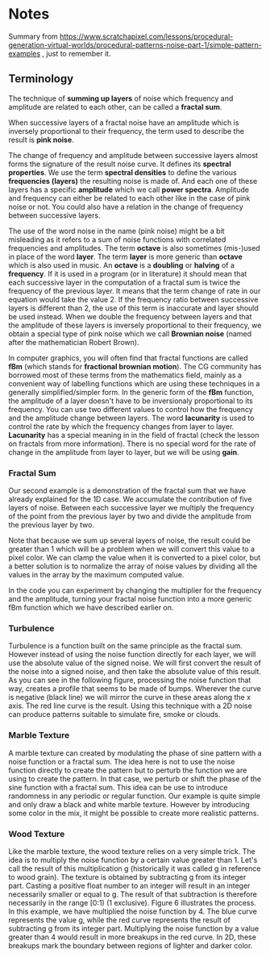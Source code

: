# Notes

Summary from https://www.scratchapixel.com/lessons/procedural-generation-virtual-worlds/procedural-patterns-noise-part-1/simple-pattern-examples , just to remember it.

## Terminology

The technique of **summing up layers** of noise which frequency and amplitude are related to each other, can be called a **fractal sum**.

When successive layers of a fractal noise have an amplitude which is inversely proportional to their frequency, the term used to describe the result is **pink noise**.

The change of frequency and amplitude between successive layers almost forms the signature of the result noise curve. It defines its **spectral properties**. We use the term **spectral densities** to define the various **frequencies (layers)** the resulting noise is made of. And each one of these layers has a specific **amplitude** which we call **power spectra**. Amplitude and frequency can either be related to each other like in the case of pink noise or not. You could also have a relation in the change of frequency between successive layers.

The use of the word noise in the name (pink noise) might be a bit misleading as it refers to a sum of noise functions with correlated frequencies and amplitudes. The term **octave** is also sometimes (mis-)used in place of the word **layer**. The term **layer** is more generic than **octave** which is also used in music. An **octave** is a **doubling** or **halving** of a **frequency**. If it is used in a program (or in literature) it should mean that each successive layer in the computation of a fractal sum is twice the frequency of the previous layer. It means that the term change of rate in our equation would take the value 2. If the frequency ratio between successive layers is different than 2, the use of this term is inaccurate and layer should be used instead. When we double the frequency between layers and that the amplitude of these layers is inversely proportional to their frequency, we obtain a special type of pink noise which we call **Brownian noise** (named after the mathematician Robert Brown).

In computer graphics, you will often find that fractal functions are called **fBm** (which stands for **fractional brownian motion**). The CG community has borrowed most of these terms from the mathematics field, mainly as a convenient way of labelling functions which are using these techniques in a generally simplified/simpler form. In the generic form of the **fBm** function, the amplitude of a layer doesn't have to be inversionaly proportional to its frequency. You can use two different values to control how the frequency and the amplitude change between layers. The word **lacunarity** is used to control the rate by which the frequency changes from layer to layer. **Lacunarity** has a special meaning in in the field of fractal (check the lesson on fractals from more information). There is no special word for the rate of change in the amplitude from layer to layer, but we will be using **gain**.

### Fractal Sum

Our second example is a demonstration of the fractal sum that we have already explained for the 1D case. We accumulate the contribution of five layers of noise. Between each successive layer we multiply the frequency of the point from the previous layer by two and divide the amplitude from the previous layer by two.

Note that because we sum up several layers of noise, the result could be greater than 1 which will be a problem when we will convert this value to a pixel color. We can clamp the value when it is converted to a pixel color, but a better solution is to normalize the array of noise values by dividing all the values in the array by the maximum computed value. 

In the code you can experiment by changing the multiplier for the frequency and the amplitude, turning your fractal noise function into a more generic fBm function which we have described earlier on.

### Turbulence

Turbulence is a function built on the same principle as the fractal sum. However instead of using the noise function directly for each layer, we will use the absolute value of the signed noise. We will first convert the result of the noise into a signed noise, and then take the absolute value of this result. As you can see in the following figure, processing the noise function that way, creates a profile that seems to be made of bumps. Wherever the curve is negative (black line) we will mirror the curve in these areas along the x axis. The red line curve is the result. Using this technique with a 2D noise can produce patterns suitable to simulate fire, smoke or clouds.

### Marble Texture

A marble texture can created by modulating the phase of sine pattern with a noise function or a fractal sum. The idea here is not to use the noise function directly to create the pattern but to perturb the function we are using to create the pattern. In that case, we perturb or shift the phase of the sine function with a fractal sum. This idea can be use to introduce randomness in any periodic or regular function. Our example is quite simple and only draw a black and white marble texture. However by introducing some color in the mix, it might be possible to create more realistic patterns.

### Wood Texture

Like the marble texture, the wood texture relies on a very simple trick. The idea is to multiply the noise function by a certain value greater than 1. Let's call the result of this multiplication g (historically it was called g in reference to wood grain). The texture is obtained by subtracting g from its integer part. Casting a positive float number to an integer will result in an integer necessarily smaller or equal to g. The result of that subtraction is therefore necessarily in the range [0:1) (1 exclusive). Figure 6 illustrates the process. In this example, we have multiplied the noise function by 4. The blue curve represents the value g, while the red curve represents the result of subtracting g from its integer part. Multiplying the noise function by a value greater than 4 would result in more breakups in the red curve. In 2D, these breakups mark the boundary between regions of lighter and darker color.